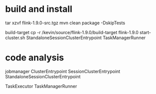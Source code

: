 # build and install
tar xzvf flink-1.9.0-src.tgz
mvn clean package -DskipTests

build-target
cp -r /kevin/source/flink-1.9.0/build-target flink-1.9.0
start-cluster.sh
StandaloneSessionClusterEntrypoint
TaskManagerRunner


# code analysis
jobmanager
ClusterEntrypoint
SessionClusterEntrypoint
StandaloneSessionClusterEntrypoint

TaskExecutor
TaskManagerRunner